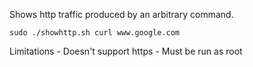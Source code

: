 Shows http traffic produced by an arbitrary command.

`sudo ./showhttp.sh curl www.google.com`

Limitations
    - Doesn't support https
    - Must be run as root
